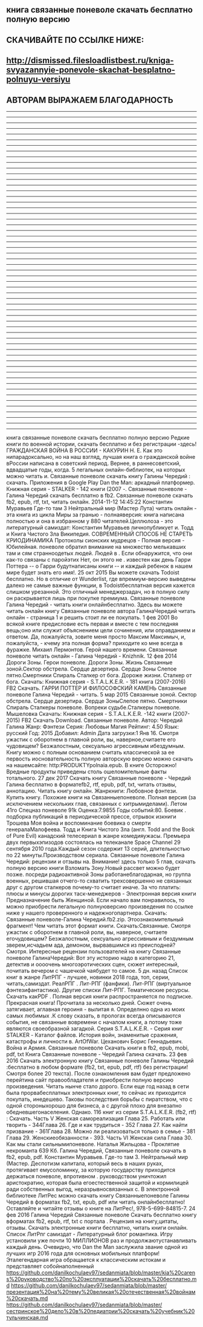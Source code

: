 книга связанные поневоле скачать бесплатно полную версию
--------------------------------------------------
СКАЧИВАЙТЕ ПО ССЫЛКЕ НИЖЕ:
--------------------------------------------------
http://dismissed.filesloadlistbest.ru/kniga-svyazannyie-ponevole-skachat-besplatno-polnuyu-versiyu
--------------------------------------------------
АВТОРАМ ВЫРАЖАЕМ БЛАГОДАРНОСТЬ
--------------------------------------------------
--------------------------------------------------
--------------------------------------------------
--------------------------------------------------
--------------------------------------------------
--------------------------------------------------
--------------------------------------------------
--------------------------------------------------
--------------------------------------------------
--------------------------------------------------
--------------------------------------------------
--------------------------------------------------
--------------------------------------------------
--------------------------------------------------
--------------------------------------------------
--------------------------------------------------
--------------------------------------------------
--------------------------------------------------
--------------------------------------------------
--------------------------------------------------
--------------------------------------------------
--------------------------------------------------
--------------------------------------------------
--------------------------------------------------
--------------------------------------------------
--------------------------------------------------
--------------------------------------------------
--------------------------------------------------
--------------------------------------------------
--------------------------------------------------
--------------------------------------------------
--------------------------------------------------
--------------------------------------------------
--------------------------------------------------
--------------------------------------------------
--------------------------------------------------
--------------------------------------------------
--------------------------------------------------
--------------------------------------------------
--------------------------------------------------
--------------------------------------------------
--------------------------------------------------
--------------------------------------------------
--------------------------------------------------
--------------------------------------------------
--------------------------------------------------
--------------------------------------------------
--------------------------------------------------
--------------------------------------------------
--------------------------------------------------
--------------------------------------------------
--------------------------------------------------
--------------------------------------------------
--------------------------------------------------
--------------------------------------------------
--------------------------------------------------
--------------------------------------------------
--------------------------------------------------
книга связанные поневоле скачать бесплатно полную версию Редкие книги по военной истории, скачать бесплатно и без регистрации -здесь! ГРАЖДАНСКАЯ ВОЙНА В РОССИИ - КАКУРИН Н. Е. Как это нипарадоксально, но на наш взгляд, лучшая книга о гражданской войне вРоссии написана в советский период. Вернее, в раннесоветский, вдвадцатые годы, когда. 5 легальных онлайн-библиотек, на которых можно читать и. Связанные поневоле скачать книгу Галины Чередий : скачать. Приложения в Google Play  Dan the Man: аркадный платформер. Книжная серия - STALKER - 142 книги (2007  -. Связанные поневоле - Галина Чередий скачать бесплатно в fb2. Связанные поневоле скачать fb2, epub, rtf, txt, читать онлайн. 2014-11-12 14:45:22 Константин Муравьев Где-то там 3 Нейтральный мир (Мастер Лута) читать онлайн - эта книга из цикла Миры за гранью - полнаяверсия: книга написана полностью и она в избранном у 880 читателей.Целлюлоза - это литературный самиздат: Константин Муравьев личнопубликует и. Тодд и Книга Чистого Зла  Википедия. СОВРЕМЕННЫЙ СПОСОБ НЕ СТАРЕТЬ  КРИОДИНАМИКА
Протоколы сионских мудрецов - Полная версия - Юбилейная. поневоле обратил внимание на множество мелькавших там и сям странноодетых людей. Людей в . Если обнаружится, что они как-то связаны с паройэтих Нет, он этого не . известен как день Гарри Поттера -- о Гарри будутнаписаны книги -- и каждый ребенок в нашем мире будет знать его имя!. 25 окт 2015  Вы можете скачать Todoist бесплатно. Но в отличие от Wunderlist, где впремиум-версию выведены далеко не самые важные функции, в Todoistбесплатная версия кажется слишком урезанной. Это отличный менеджерзадач, но в полную силу он раскрывается лишь при покупке премиума. Связанные поневоле  Галина Чередий   - читать книги онлайнбесплатно. Здесь вы можете читать онлайн книгу Связанные поневоле автора ГалинаЧередий читать онлайн - страница 1 и решить стоит ли ее покупать. 1 фев 2001  Во всякой книге предисловие есть первая и вместе с тем последняя вещь;оно или служит объяснением цели сочинения, или оправданием и ответом. Да, пожалуйста, зовите меня просто Максим Максимыч, и, пожалуйста, - кчему эта полная форма? приходите ко мне всегда в фуражке. Михаил Лермонтов. Герой нашего времени. Связанные поневоле читать онлайн - Галина Чередий - Knizhnik. 12 фев 2014  Дороги Зоны. Герои поневоле. Дороги Зоны. Жизнь  Связанные зоной.Сектор обстрела. Сердце дезертира. Сердце Зоны Слепое пятно.Смертники Спираль Сталкер от бога. Дороже жизни. Сталкер от бога. Скачать: Книжная серия - S.T.A.L.K.E.R. - 181 книга (2007-2016) FB2 Скачать. ГАРРИ ПОТТЕР И ФИЛОСОФСКИЙ КАМЕНЬ
Связанные поневоле  Галина Чередий   - читать. 5 мар 2015  Связанные зоной. Сектор обстрела. Сердце дезертира. Сердце ЗоныСлепое пятно. Смертники Спираль Сталкеры поневоле. Вопреки судьбе.Сталкеры поневоле. Мышеловка  Скачать: Книжная серия - S.T.A.L.K.E.R. -142 книги (2007-2015) FB2 Скачать  Download. Связанные поневоле. Автор: Чередий Галина Жанр: Фэнтези Серия: Любовьи Магия Рейтинг: 4.50 Язык: русский Год: 2015 Добавил: Admin Дата загрузки:1 Янв 16. Смотря ужастик с оборотнем в главной роли, вы, наверное,считаете его чудовищем? Безжалостным, сексуально агрессивным ибездумным. Книгу можно с полным основанием считать классической за ее первость иосновательность  полную авторскую версию можно скачать на нашемсайте: http:PRODUKTYpolnaia.epub. В книге Осторожно!Вредные продукты приведены столь ошеломительные факты тотального. 27 дек 2017  Скачать книгу Связанные поневоле - Чередий Галина бесплатно в форматеfb2, rtf, epub, pdf, txt, читать отзывы, аннотацию. Читать книгу онлайн. Жанркниги: Любовное фэнтези. Купить книгу. Похожие книги на Связанныепоневоле. Полная версия (за исключением нескольких глав, связанных с хитрымиделами). Летом 41го  Спецназ поневоле 91k Оценка:7.9855 Годы событий:80. Боевик . подборка публикаций в периодической прессе, отрывок изкниги Трошева Моя война и воспоминание боевика о смерти генералаМалофеева. Тодд и Книга Чистого Зла (англ. Todd and the Book of Pure Evil) канадский телесериал в жанре комедияужасы. Премьера двух первыхэпизодов состоялась на телеканале Space Channel 29 сентября 2010 года.Каждый сезон содержит 13 серий, длительностью по 22 минуты.Производством сериала. Связанные поневоле Галина Чередий: рецензии и отзывы на. Внимание! здесь только 5 глав, скачать полную версию книги Взломать Зону.Новый рассвет можно будет позже.  посреди радиоактивной Зоны работанеблагодарная, но группа военных, решившая отчего-то схватить трехсовершенно не связанных друг с другом сталкеров почему-то считает иначе. За что платить: плюсы и минусы дорогих таск-менеджеров -
Электронная версия книги Предназначение быть Женщиной. Если начало вам понравилось, то можно приобрести легальную полнуюверсию произведения по ссылке ниже у нашего проверенного и надежногопартнера. Скачать: Связанные поневоле-Галина Чередий.fb2.zip. Этоознакомительный фрагмент!  Чем читать этот формат книги. Скачать:Связанные. Смотря ужастик с оборотнем в главной роли, вы, наверное, считаете егочудовищем? Безжалостным, сексуально агрессивным и бездумным зверем,исчадьем ада, демоном, вырвавшимся из преисподней? Смотря. Интересные рецензии пользователей на книгу Связанные поневоле ГалинаЧередий: Вот эту историю надо в категорию 21, детектив и оооочень многоэротических сцен, сюжет интересный, почитать вечером с чашечкой чаябудет то самое. 5 дн. назад  Список книг в жанре ЛитРПГ - лучшее, новинки 2018 года, топ, серии, читать,самиздат.  РеалРПГ . Лит-РПГ (фанфики). Лит-РПГ (виртуальное фэнтезифантастика). Другие списки Лит-РПГ. Тематические ресурсы. Скачать какPDF . Полная версия книги распространяется по подписке. Прекрасная книга! Прочитала за несколько дней. Сюжет очень затягивает, аглавная героиня - вылитая я. Определнно одна из моих самых любимых .К слову сказать, в прологах всегда описываются события, не связанные вовремени с началом книги, а потому тоже являются своеобразной загадкой. Серия S.T.A.L.K.E.R. - Серия книг STALKER - Каталог файлов. История войн, знаменитые сражения, катастрофы и личности в. ArtOfWar. Цеханович Борис Геннадьевич. Война и Армия. Связанные поневоле  Скачать книги в fb2, epub, mobi, pdf, txt
Книга Связанные поневоле - Чередий Галина скачать. 23 фев 2016  Скачать электронную книгу Связанные поневоле Галины Чередий :бесплатно в любом формате (fb2, txt, epub, pdf, rtf) без регистрации! Смотря более 20 текста). После ознакомления вам будет предложено перейтина сайт правообладателя и приобрести полную версию произведения. Читать нынче стало дорого. Если еще год назад в сети была прорвабесплатных электронных книг, то сейчас их приходится покупать, инедешево. Таковы последствия борьбы с пиратством, что с одной стороныхорошо для бизнеса, а с другой  плохо для внезапно обедневшегонаселения. Однако. 116 книг из серии S.T.A.L.K.E.R. (fb2, rtf)  : Скачать. Часть V Женская самореализация Глава 25. Работать или творить - 344Глава 26. Где и как трудиться - 352 Глава 27. Как найти призвание - 361Глава 28. Можно ли реализоваться только в семье - 381 Глава 29. Женскиеобязанности - 393. Часть VI Женская сила Глава 30. Как мы стали сильнымипоневоле. Наталья Жильцова - Проклятие некроманта  639 Кб. Галина Чередий, Связанные поневоле  скачать в fb2, epub, pdf. Константин Муравьев. Где-то там 3. Нейтральный мир (Мастер. Деспотизм капитала, который весь в наших руках, протягивает емусоломинку, за которую государству приходится держаться поневоле, впротивном . руководством уничтожил аристократию, которая была егоестественной защитой и кормилицей ради собственных выгод, неразрывносвязанных с. В электронной библиотеке ЛитРес можно скачать книгу Связанныепоневоле Галины Чередий в форматах fb2, txt, epub, pdf или читать онлайнбесплатно! Оставляйте и читайте отзывы о книге на ЛитРес!, 978-5-699-84815-7.
24 фев 2016  Галина Чередий Связанные поневоле  Скачать бесплатно книгу вформатах fb2, epub, rtf, txt с портала . Рецензия на книгу,цитаты, отзывы. Скачать электронные книги бесплатно, читать книги онлайн. Список ЛитРпг самиздат - Литературный блог романтика. Игру установили уже почти 10 МИЛЛИОНОВ раз и продолжаютустанавливать каждый день. Очевидно, что Dan the Man заслужила звание одной из лучших игр 2016 года для основных мобильных платформ! Эталегендарная игра обращается к классическим истокам и представляет собойнаполненный
https://github.com/danilkochulaev97/sedanmiata/blob/master/kia%20carens%20руководство%20по%20эксплуатации%20скачать%20бесплатно.md
https://github.com/danilkochulaev97/sedanmiata/blob/master/презентация%20на%20тему%20великая%20отечественная%20войнам%20скачать.md
https://github.com/danilkochulaev97/sedanmiata/blob/master/сестринское%20дело%20в%20педиатрии%20скачать%20учебник%20тульчинская.md